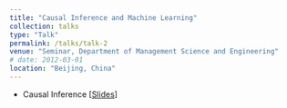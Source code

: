 ```yaml
---
title: "Causal Inference and Machine Learning"
collection: talks
type: "Talk"
permalink: /talks/talk-2
venue: "Seminar, Department of Management Science and Engineering"
# date: 2012-03-01
location: "Beijing, China"
---
```


- Causal Inference [[Slides](http://doslim.github.io/files/Introduction_to_Causal_Inference.pdf)]
